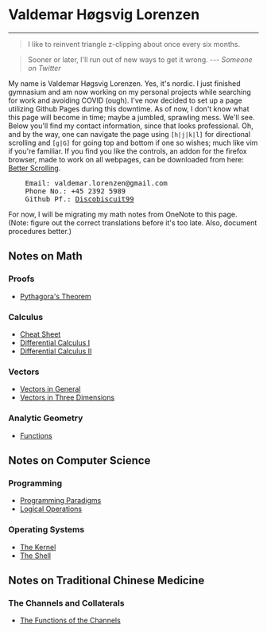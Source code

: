 <h1> 
<div class="frontpage-title">
Valdemar Høgsvig Lorenzen
</div>
</h1>

---

> I like to reinvent triangle z-clipping about once every six months.

> Sooner or later, I'll run out of new ways to get it wrong.
> --- <cite>Someone on Twitter</cite>

My name is Valdemar Høgsvig Lorenzen. Yes, it's nordic. 
I just finished gymnasium and am now working on my personal projects while searching for work and avoiding COVID (ough). 
I've now decided to set up a page utilizing Github Pages during this downtime. 
As of now, I don't know what this page will become in time; maybe a jumbled, sprawling mess. 
We'll see. Below you'll find my contact information, since that looks professional. 
Oh, and by the way, one can navigate the page using `[h|j|k|l]` for directional scrolling and `[g|G]` for going top and bottom if one so wishes; 
much like vim if you're familiar. 
If you find you like the controls, an addon for the firefox browser, made to work on all webpages, can be downloaded from here: 
[Better Scrolling](https://addons.mozilla.org/en-US/firefox/addon/better-scrolling/). 

<div class="contact-info">
<pre>
    Email: valdemar.lorenzen@gmail.com
    Phone No.: +45 2392 5989
    Github Pf.: <a href="https://github.com/DiscoBiscuit99/">Discobiscuit99</a>
</pre>
</div>

For now, I will be migrating my math notes from OneNote to this page. 
(Note: figure out the correct translations before it's too late.
Also, document procedures better.)

## Notes on Math

<div class="grid-container">
<div>
<h3>Proofs</h3>
<ul>
    <li>
        <a href="notes/math/proofs/Pythagora's Theorem.html">Pythagora's Theorem</a>
    </li>
</ul>
</div>
<div>
<h3>Calculus</h3>
<ul>
    <li>
        <a href="notes/math/calculus/Cheat Sheet.html">Cheat Sheet</a>
    </li>
    <li>
        <a href="notes/math/calculus/Differential Calculus I.html">Differential Calculus I</a>
    </li>
    <li>
        <a href="notes/math/calculus/Differential Calculus II.html">Differential Calculus II</a>
    </li>
</ul>
</div>
<div>
<h3>Vectors</h3>
<ul>
    <li>
        <a href="notes/math/vectors/Vectors in General.html">Vectors in General</a>
    </li>
    <li>
        <a href="notes/math/vectors/Vectors in Three Dimensions.html">Vectors in Three Dimensions</a>
    </li>
</ul>
</div>
<div>
<h3>Analytic Geometry</h3>
<ul>
    <li>
        <a href="notes/math/analytic_geometry/Functions.html">Functions</a>
    </li>
</ul>
</div>
</div>

## Notes on Computer Science

<div class="grid-container">
<div>
<h3>Programming</h3>
<ul>
    <li> 
        <a href="notes/cs/programming/Programming Paradigms.html">Programming Paradigms</a> 
    </li>
    <li> 
        <a href="notes/cs/programming/Logical Operations.html">Logical Operations</a> 
    </li>
</ul>
</div>
<div>
<h3>Operating Systems</h3>
<ul>
    <li> 
        <a href="notes/cs/os/The Kernel.html">The Kernel</a> 
    </li>
    <li> 
        <a href="notes/cs/os/The Shell.html">The Shell</a> 
    </li>
</ul>
</div>
</div>

## Notes on Traditional Chinese Medicine

<div class="grid-container">
<div>
<h3>The Channels and Collaterals</h3>
<ul>
    <li>
        <a href="notes/tcm/channels_collaterals/The Functions of the Channels.html">The Functions of the Channels</a>
    </li>
</ul>
</div>
</div>

